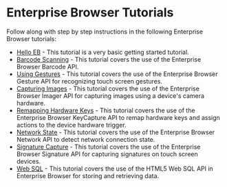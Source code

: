# Enterprise Browser Tutorials

Follow along with step by step instructions in the following Enterprise Browser tutorials:

* [Hello EB](../guide/tutorial/helloeb) - This tutorial is a very basic getting started tutorial.
* [Barcode Scanning](../guide/tutorial/barcode) - This tutorial covers the use of the Enterprise Browser Barcode API.
* [Using Gestures](../guide/tutorial/gesture) - This tutorial covers the use of the Enterprise Browser Gesture API for recognizing touch screen gestures.
* [Capturing Images](../guide/tutorial/imager) - This tutorial covers the use of the Enterprise Browser Imager API for capturing images using a device's camera hardware.
* [Remapping Hardware Keys](../guide/tutorial/keycapture) - This tutorial covers the use of the Enterprise Browser KeyCapture API to remap hardware keys and assign actions to the device hardware trigger.
* [Network State](../guide/tutorial/network) - This tutorial covers the use of the Enterprise Browser Network API to detect network connection state.
* [Signature Capture](../guide/tutorial/signature) - This tutorial covers the use of the Enterprise Browser Signature API for capturing signatures on touch screen devices.
* [Web SQL](../guide/tutorial/websql) - This tutorial covers the use of the HTML5 Web SQL API in Enterprise Browser for storing and retrieving data.
